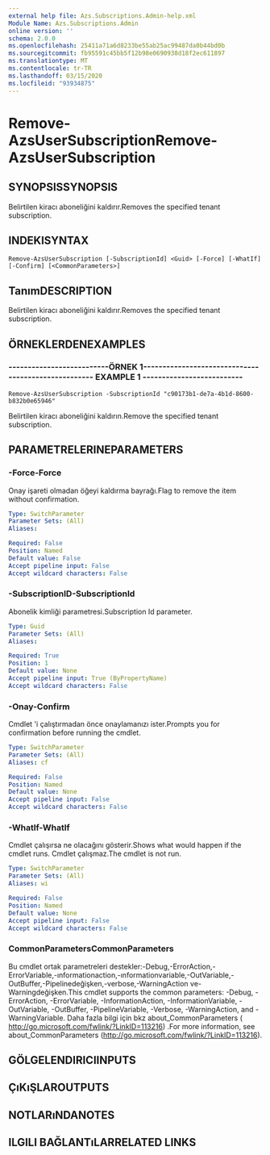 ```yaml
---
external help file: Azs.Subscriptions.Admin-help.xml
Module Name: Azs.Subscriptions.Admin
online version: ''
schema: 2.0.0
ms.openlocfilehash: 25411a71a6d8233be55ab25ac99487da0b44bd0b
ms.sourcegitcommit: fb95591c45bb5f12b98e0690938d18f2ec611897
ms.translationtype: MT
ms.contentlocale: tr-TR
ms.lasthandoff: 03/15/2020
ms.locfileid: "93934875"
---
```

# <span data-ttu-id="8bdb9-101">Remove-AzsUserSubscription</span><span class="sxs-lookup"><span data-stu-id="8bdb9-101">Remove-AzsUserSubscription</span></span>

## <span data-ttu-id="8bdb9-102">SYNOPSIS</span><span class="sxs-lookup"><span data-stu-id="8bdb9-102">SYNOPSIS</span></span>
<span data-ttu-id="8bdb9-103">Belirtilen kiracı aboneliğini kaldırır.</span><span class="sxs-lookup"><span data-stu-id="8bdb9-103">Removes the specified tenant subscription.</span></span>

## <span data-ttu-id="8bdb9-104">INDEKI</span><span class="sxs-lookup"><span data-stu-id="8bdb9-104">SYNTAX</span></span>

```
Remove-AzsUserSubscription [-SubscriptionId] <Guid> [-Force] [-WhatIf] [-Confirm] [<CommonParameters>]
```

## <span data-ttu-id="8bdb9-105">Tanım</span><span class="sxs-lookup"><span data-stu-id="8bdb9-105">DESCRIPTION</span></span>
<span data-ttu-id="8bdb9-106">Belirtilen kiracı aboneliğini kaldırır.</span><span class="sxs-lookup"><span data-stu-id="8bdb9-106">Removes the specified tenant subscription.</span></span>

## <span data-ttu-id="8bdb9-107">ÖRNEKLERDEN</span><span class="sxs-lookup"><span data-stu-id="8bdb9-107">EXAMPLES</span></span>

### <span data-ttu-id="8bdb9-108">--------------------------ÖRNEK 1--------------------------</span><span class="sxs-lookup"><span data-stu-id="8bdb9-108">-------------------------- EXAMPLE 1 --------------------------</span></span>
```
Remove-AzsUserSubscription -SubscriptionId "c90173b1-de7a-4b1d-8600-b832b0e65946"
```

<span data-ttu-id="8bdb9-109">Belirtilen kiracı aboneliğini kaldırın.</span><span class="sxs-lookup"><span data-stu-id="8bdb9-109">Remove the specified tenant subscription.</span></span>

## <span data-ttu-id="8bdb9-110">PARAMETRELERINE</span><span class="sxs-lookup"><span data-stu-id="8bdb9-110">PARAMETERS</span></span>

### <span data-ttu-id="8bdb9-111">-Force</span><span class="sxs-lookup"><span data-stu-id="8bdb9-111">-Force</span></span>
<span data-ttu-id="8bdb9-112">Onay işareti olmadan öğeyi kaldırma bayrağı.</span><span class="sxs-lookup"><span data-stu-id="8bdb9-112">Flag to remove the item without confirmation.</span></span>

```yaml
Type: SwitchParameter
Parameter Sets: (All)
Aliases: 

Required: False
Position: Named
Default value: False
Accept pipeline input: False
Accept wildcard characters: False
```

### <span data-ttu-id="8bdb9-113">-SubscriptionID</span><span class="sxs-lookup"><span data-stu-id="8bdb9-113">-SubscriptionId</span></span>
<span data-ttu-id="8bdb9-114">Abonelik kimliği parametresi.</span><span class="sxs-lookup"><span data-stu-id="8bdb9-114">Subscription Id parameter.</span></span>

```yaml
Type: Guid
Parameter Sets: (All)
Aliases: 

Required: True
Position: 1
Default value: None
Accept pipeline input: True (ByPropertyName)
Accept wildcard characters: False
```

### <span data-ttu-id="8bdb9-115">-Onay</span><span class="sxs-lookup"><span data-stu-id="8bdb9-115">-Confirm</span></span>
<span data-ttu-id="8bdb9-116">Cmdlet 'i çalıştırmadan önce onaylamanızı ister.</span><span class="sxs-lookup"><span data-stu-id="8bdb9-116">Prompts you for confirmation before running the cmdlet.</span></span>

```yaml
Type: SwitchParameter
Parameter Sets: (All)
Aliases: cf

Required: False
Position: Named
Default value: None
Accept pipeline input: False
Accept wildcard characters: False
```

### <span data-ttu-id="8bdb9-117">-WhatIf</span><span class="sxs-lookup"><span data-stu-id="8bdb9-117">-WhatIf</span></span>
<span data-ttu-id="8bdb9-118">Cmdlet çalışırsa ne olacağını gösterir.</span><span class="sxs-lookup"><span data-stu-id="8bdb9-118">Shows what would happen if the cmdlet runs.</span></span>
<span data-ttu-id="8bdb9-119">Cmdlet çalışmaz.</span><span class="sxs-lookup"><span data-stu-id="8bdb9-119">The cmdlet is not run.</span></span>

```yaml
Type: SwitchParameter
Parameter Sets: (All)
Aliases: wi

Required: False
Position: Named
Default value: None
Accept pipeline input: False
Accept wildcard characters: False
```

### <span data-ttu-id="8bdb9-120">CommonParameters</span><span class="sxs-lookup"><span data-stu-id="8bdb9-120">CommonParameters</span></span>
<span data-ttu-id="8bdb9-121">Bu cmdlet ortak parametreleri destekler:-Debug,-ErrorAction,-ErrorVariable,-ınformationaction,-ınformationvariable,-OutVariable,-OutBuffer,-Pipelinedeğişken,-verbose,-WarningAction ve-Warningdeğişken.</span><span class="sxs-lookup"><span data-stu-id="8bdb9-121">This cmdlet supports the common parameters: -Debug, -ErrorAction, -ErrorVariable, -InformationAction, -InformationVariable, -OutVariable, -OutBuffer, -PipelineVariable, -Verbose, -WarningAction, and -WarningVariable.</span></span> <span data-ttu-id="8bdb9-122">Daha fazla bilgi için bkz about_CommonParameters ( http://go.microsoft.com/fwlink/?LinkID=113216) .</span><span class="sxs-lookup"><span data-stu-id="8bdb9-122">For more information, see about_CommonParameters (http://go.microsoft.com/fwlink/?LinkID=113216).</span></span>

## <span data-ttu-id="8bdb9-123">GÖLGELENDIRICI</span><span class="sxs-lookup"><span data-stu-id="8bdb9-123">INPUTS</span></span>

## <span data-ttu-id="8bdb9-124">ÇıKıŞLAR</span><span class="sxs-lookup"><span data-stu-id="8bdb9-124">OUTPUTS</span></span>

## <span data-ttu-id="8bdb9-125">NOTLARıNDA</span><span class="sxs-lookup"><span data-stu-id="8bdb9-125">NOTES</span></span>

## <span data-ttu-id="8bdb9-126">ILGILI BAĞLANTıLAR</span><span class="sxs-lookup"><span data-stu-id="8bdb9-126">RELATED LINKS</span></span>

